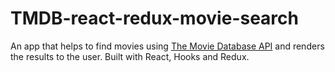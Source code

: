 # TMDB-react-redux-movie-search
An app that helps to find movies using <span><a href="https://developers.themoviedb.org/3/getting-started/introduction">The Movie Database API</a></span> and renders the results to the user. Built with React, Hooks and Redux.